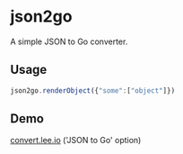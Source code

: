 # json2go
A simple JSON to Go converter.

## Usage

```javascript
json2go.renderObject({"some":["object"]})
```

## Demo 
[convert.lee.io](https://convert.lee.io/) ('JSON to Go' option)
